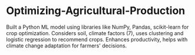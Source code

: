 # Optimizing-Agricultural-Production
Built a Python ML model using libraries like NumPy, Pandas, scikit-learn for crop optimization. Considers soil, climate factors (7), uses clustering and logistic regression to recommend crops. Enhances productivity, helps with climate change adaptation for farmers' decisions.
